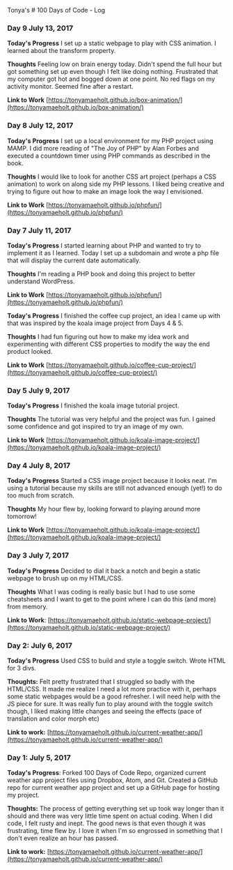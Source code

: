 Tonya's # 100 Days of Code - Log
### Day 9 July 13, 2017

**Today's Progress** I set up a static webpage to play with CSS animation. I learned about the transform property.

**Thoughts** Feeling low on brain energy today. Didn't spend the full hour but got something set up even though I felt like doing nothing. Frustrated that my computer got hot and bogged down at one point. No red flags on my activity monitor. Seemed fine after a restart.

**Link to Work**
[https://tonyamaeholt.github.io/box-animation/](https://tonyamaeholt.github.io/box-animation/)

### Day 8 July 12, 2017

**Today's Progress** I set up a local environment for my PHP project using MAMP. I did more reading of "The Joy of PHP" by Alan Forbes and executed a countdown timer using PHP commands as described in the book.

**Thoughts** I would like to look for another CSS art project (perhaps a CSS animation) to work on along side my PHP lessons. I liked being creative and trying to figure out how to make an image look the way I envisioned.

**Link to Work**
[https://tonyamaeholt.github.io/phpfun/](https://tonyamaeholt.github.io/phpfun/)

### Day 7 July 11, 2017

**Today's Progress** I started learning about PHP and wanted to try to implement it as I learned. Today I set up a subdomain and wrote a php file that will display the current date automatically.

**Thoughts** I'm reading a PHP book and doing this project to better understand WordPress.

**Link to Work**
[https://tonyamaeholt.github.io/phpfun/](https://tonyamaeholt.github.io/phpfun/)


**Today's Progress** I finished the coffee cup project, an idea I came up with that was inspired by the koala image project from Days 4 & 5.

**Thoughts** I had fun figuring out how to make my idea work and experimenting with different CSS properties to modify the way the end product looked.  

**Link to Work**
[https://tonyamaeholt.github.io/coffee-cup-project/](https://tonyamaeholt.github.io/coffee-cup-project/)

### Day 5 July 9, 2017

**Today's Progress** I finished the koala image tutorial project.

**Thoughts** The tutorial was very helpful and the project was fun. I gained some confidence and got inspired to try an image of my own.

**Link to Work**
[https://tonyamaeholt.github.io/koala-image-project/](https://tonyamaeholt.github.io/koala-image-project/)


### Day 4 July 8, 2017

**Today's Progress** Started a CSS image project because it looks neat. I'm using a tutorial because my skills are still not advanced enough (yet!) to do too much from scratch.

**Thoughts** My hour flew by, looking forward to playing around more tomorrow!

**Link to Work**
[https://tonyamaeholt.github.io/koala-image-project/](https://tonyamaeholt.github.io/koala-image-project/)


### Day 3 July 7, 2017

**Today's Progress** Decided to dial it back a notch and begin a static webpage to brush up on my HTML/CSS.

**Thoughts** What I was coding is really basic but I had to use some cheatsheets and I want to get to the point where I can do this (and more) from memory.

**Link to Work**:
[https://tonyamaeholt.github.io/static-webpage-project/](https://tonyamaeholt.github.io/static-webpage-project/)


### Day 2: July 6, 2017

**Today's Progress** Used CSS to build and style a toggle switch. Wrote HTML for 3 divs.


**Thoughts:** Felt pretty frustrated that I struggled so badly with the HTML/CSS. It made me realize I need a lot more practice with it, perhaps some static webpages would be a good refresher. I will need help with the JS piece for sure. It was really fun to play around with the toggle switch though, I liked making little changes and seeing the effects (pace of translation and color morph etc)  

**Link to work:**
[https://tonyamaeholt.github.io/current-weather-app/](https://tonyamaeholt.github.io/current-weather-app/)


### Day 1: July 5, 2017

**Today's Progress**: Forked 100 Days of Code Repo, organized current weather app project files using Dropbox, Atom, and Git. Created a GitHub repo for current weather app project and set up a GitHub page for hosting my project.

**Thoughts:** The process of getting everything set up took way longer than it should and there was very little time spent on actual coding. When I did code, I felt rusty and inept. The good news is that even though it was frustrating, time flew by. I love it when I'm so engrossed in something that I don't even realize an hour has passed.   

**Link to work:** [https://tonyamaeholt.github.io/current-weather-app/](https://tonyamaeholt.github.io/current-weather-app/)
